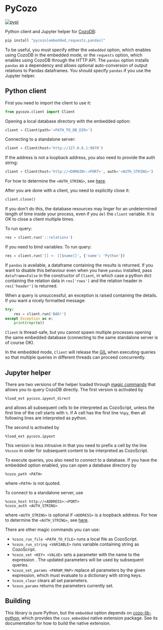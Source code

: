 # PyCozo

[![pypi](https://img.shields.io/pypi/v/pycozo)](https://pypi.org/project/pycozo/)

Python client and Jupyter helper for [CozoDB](https://github.com/cozodb/cozo):

```bash
pip install "pycozo[embedded,requests,pandas]"
```

To be useful, you must specify either the `embedded` option, which enables
using CozoDB in the embedded mode, or the `requests` option, which enables
using CozoDB through the HTTP API. The `pandas` option installs `pandas`
as a dependency and allows optional auto-conversion of output relations to
Pandas dataframes. You should specify `pandas` if you use the Jupyter helper.

## Python client

First you need to import the client to use it:

```python
from pycozo.client import Client
```

Opening a local database directory with the embedded option:
```python
client = Client(path='<PATH_TO_DB_DIR>')
```
Connecting to a standalone server:
```python
client = Client(host='http://127.0.0.1:9070')
```
If the address is not a loopback address, you also need to provide the auth string:
```python
client = Client(host='http://<DOMAIN>:<PORT>', auth='<AUTH_STRING>')
```
For how to determine the `<AUTH_STRING>`, see [here](https://github.com/cozodb/cozo/blob/main/standalone.md).

After you are done with a client, you need to explicitly close it:
```python
client.close()
```
If you don't do this, the database resources may linger for an undetermined length of time
inside your process, even if you `del` the `client` variable.
It is OK to close a client multiple times.

To run query:
```python
res = client.run('::relations')
```

If you need to bind variables:
To run query:
```python
res = client.run('[] <- [[$name]]', {'name': 'Python'})
```

If `pandas` is available, a dataframe containing the results is returned.
If you want to disable this behaviour even when you have `pandas` installed,
pass `dataframe=False` in the constructor of `Client`,
in which case a python dict containing the relation data in `res['rows']`
and the relation header in `res['header']` is returned.

When a query is unsuccessful, an exception is raised containing the details.
If you want a nicely formatted message:
```python
try:
    res = client.run('BAD!')
except Exception as e:
    print(repr(e))
```

`Client` is thread-safe, but you cannot spawn multiple processes opening the same embedded database
(connecting to the same standalone server is of course OK).

In the embedded mode, `Client` will release the [GIL](https://wiki.python.org/moin/GlobalInterpreterLock)
when executing queries so that multiple queries in different threads can proceed concurrently.

## Jupyter helper

There are two versions of the helper loaded through [magic commands](https://ipython.readthedocs.io/en/stable/interactive/magics.html)
that allows you to query CozoDB directly.
The first version is activated by
```
%load_ext pycozo.ipyext_direct
```
and allows all subsequent cells to be interpreted as CozoScript,
unless the first line of the cell starts with `%`.
If A cell has the first line `%%py`, then all following lines
are interpreted as python.

The second is activated by
```
%load_ext pycozo.ipyext
```
This version is less intrusive in that you need to prefix a cell by the line
`%%cozo` in order for subsequent content to be interpreted as CozoScript.

To execute queries, you also need to connect to a database.
If you have the embedded option enabled, you can open a database directory
by
```
%cozo_path <PATH>
```
where `<PATH>` is not quoted.

To connect to a standalone server, use
```
%cozo_host http://<ADDRESS>:<PORT>
%cozo_auth <AUTH_STRING>
```
where `<AUTH_STRING>` is optional if `<ADDRESS>` is a loopback address.
For how to determine the `<AUTH_STRING>`, see [here](https://github.com/cozodb/cozo/blob/main/standalone.md).

There are other magic commands you can use:

* `%cozo_run_file <PATH_TO_FILE>` runs a local file as CozoScript.
* `%cozo_run_string <VARIABLE>` runs variable containing string as CozoScript.
* `%cozo_set <KEY> <VALUE>` sets a parameter with the name <KEY> to the expression <VALUE>. The updated parameters will be used by subsequent queries.
* `%cozo_set_params <PARAM_MAP>` replace all parameters by the given expression, which must evaluate to a dictionary with string keys.
* `%cozo_clear` clears all set parameters.
* `%cozo_params` returns the parameters currently set.

## Building

This library is pure Python, but the `embedded` option depends on 
[cozo-lib-python](https://github.com/cozodb/cozo-lib-python),
which provides the `cozo_embedded` native extension package. See its documentation for how to build the native extension.